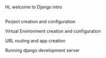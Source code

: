 #
Hi, welcome to Django intro

##
Porject creation and configuration

Virtual Environment creation and configuration 

URL routing and app creation

Running django development server 
